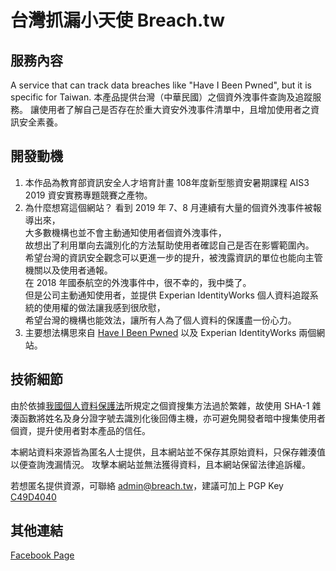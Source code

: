 # 台灣抓漏小天使 Breach.tw

## 服務內容
A service that can track data breaches like "Have I Been Pwned", but it is specific for Taiwan.
本產品提供台灣（中華民國）之個資外洩事件查詢及追蹤服務。
讓使用者了解自己是否存在於重大資安外洩事件清單中，且增加使用者之資訊安全素養。

## 開發動機
1. 本作品為教育部資訊安全人才培育計畫 108年度新型態資安暑期課程 AIS3 2019 資安實務專題競賽之產物。
2. 為什麼想寫這個網站？
看到 2019 年 7、8 月連續有大量的個資外洩事件被報導出來，  
大多數機構也並不會主動通知使用者個資外洩事件，  
故想出了利用單向去識別化的方法幫助使用者確認自己是否在影響範圍內。  
希望台灣的資訊安全觀念可以更進一步的提升，被洩露資訊的單位也能向主管機關以及使用者通報。  
在 2018 年國泰航空的外洩事件中，很不幸的，我中獎了。  
但是公司主動通知使用者，並提供 Experian IdentityWorks 個人資料追蹤系統的使用權的做法讓我感到很欣慰，  
希望台灣的機構也能效法，讓所有人為了個人資料的保護盡一份心力。  
3. 主要想法構思來自 [Have I Been Pwned](https://haveibeenpwned.com/) 以及 Experian IdentityWorks 兩個網站。

## 技術細節
由於依據[我國個人資料保護法](https://law.moj.gov.tw/LawClass/LawAll.aspx?PCode=I0050021)所規定之個資搜集方法過於繁雜，故使用 SHA-1 雜湊函數將姓名及身分證字號去識別化後回傳主機，亦可避免開發者暗中搜集使用者個資，提升使用者對本產品的信任。

本網站資料來源皆為匿名人士提供，且本網站並不保存其原始資料，只保存雜湊值以便查詢洩漏情況。
攻擊本網站並無法獲得資料，且本網站保留法律追訴權。

若想匿名提供資源，可聯絡 [admin@breach.tw](mailto:admin@breach.tw)，建議可加上 PGP Key [C49D4040](https://pgp.key-server.io/pks/lookup?op=get&fingerprint=on&search=0xF85EC40BC49D4040)

## 其他連結
[Facebook Page](https://www.facebook.com/breach.tw/)
